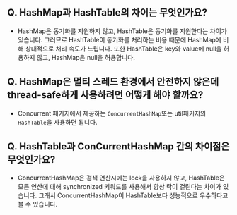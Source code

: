 

## Q. HashMap과 HashTable의 차이는 무엇인가요?

- HashMap은 동기화를 지원하지 않고, HashTable은 동기화를 지원한다는 차이가 있습니다. 그러므로 HashTable이 동기화를 처리하는 비용 때문에 HashMap에 비해 상대적으로 처리 속도가 느립니다. 또한 HashTable은 key와 value에 null을 허용하지 않고, HashMap은 null을 허용합니다. 



## Q. HashMap은 멀티 스레드 환경에서 안전하지 않은데 thread-safe하게 사용하려면 어떻게 해야 할까요?

- Concurrent 패키지에서 제공하는 `ConcurrentHashMap`또는 util패키지의 `HashTable`을 사용하면 됩니다. 

  

## Q. HashTable과 ConCurrentHashMap 간의 차이점은 무엇인가요?

- ConcurrentHashMap은 검색 연산시에는 lock을 사용하지 않고, HashTable은 모든 연산에 대해 synchronized 키워드를 사용해서 항상 락이 걸린다는 차이가 있습니다. 그래서 ConcurrentHashMap이 HashTable보다 성능적으로 우수하다고 볼 수 있습니다.

